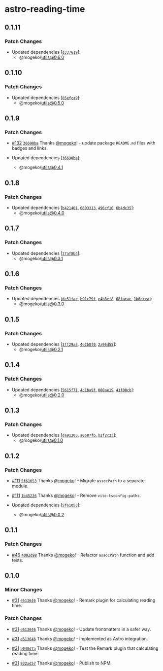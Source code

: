 # astro-reading-time

## 0.1.11

### Patch Changes

- Updated dependencies [[`d337619`](https://github.com/mogeko/mogeko/commit/d337619b163fd68a1e14a378319d02f823507867)]:
  - @mogeko/utils@0.6.0

## 0.1.10

### Patch Changes

- Updated dependencies [[`85efca9`](https://github.com/mogeko/mogeko/commit/85efca9e27957cdfd1b002097b0d628f7363de99)]:
  - @mogeko/utils@0.5.0

## 0.1.9

### Patch Changes

- [#132](https://github.com/mogeko/mogeko/pull/132) [`36690ba`](https://github.com/mogeko/mogeko/commit/36690bae69cb9f2054dac6a7217a18dd303f7cc2) Thanks [@mogeko](https://github.com/mogeko)! - update package `README.md` files with badges and links.

- Updated dependencies [[`36690ba`](https://github.com/mogeko/mogeko/commit/36690bae69cb9f2054dac6a7217a18dd303f7cc2)]:
  - @mogeko/utils@0.4.1

## 0.1.8

### Patch Changes

- Updated dependencies [[`b421401`](https://github.com/mogeko/mogeko/commit/b421401d5035e32fb249cf279e79d9ffee54e3d7), [`6803313`](https://github.com/mogeko/mogeko/commit/68033137f3947c1b4c73733abf5868e47df98211), [`496cf16`](https://github.com/mogeko/mogeko/commit/496cf166ed6dab049311b9f325e82ab2509725c0), [`6b4dc35`](https://github.com/mogeko/mogeko/commit/6b4dc351b029cfc340d4c70682cbd09178ded7b1)]:
  - @mogeko/utils@0.4.0

## 0.1.7

### Patch Changes

- Updated dependencies [[`37af8b4`](https://github.com/mogeko/mogeko/commit/37af8b4eec9ea28e5624ca241424263c6a4f4e6a)]:
  - @mogeko/utils@0.3.1

## 0.1.6

### Patch Changes

- Updated dependencies [[`de51fac`](https://github.com/mogeko/mogeko/commit/de51fac1fe35581b235f2ccf077ee59ec34fcf24), [`b91c79f`](https://github.com/mogeko/mogeko/commit/b91c79f375abe0e5c1dcd71bd2be7a2c6585918c), [`e4b8ef8`](https://github.com/mogeko/mogeko/commit/e4b8ef8ec1861f68ca766c6343796005f111ebc6), [`68facae`](https://github.com/mogeko/mogeko/commit/68facae494239a29a1410236a764c6e8fddccb16), [`1b6dcea`](https://github.com/mogeko/mogeko/commit/1b6dceaeda531ae92c3c5200cdbb60044ba8dbda)]:
  - @mogeko/utils@0.3.0

## 0.1.5

### Patch Changes

- Updated dependencies [[`3ff29a3`](https://github.com/mogeko/mogeko/commit/3ff29a381b5c2c4050ba5b8cacdbef7a41ec02a2), [`4e2b8f0`](https://github.com/mogeko/mogeko/commit/4e2b8f038ffe32e0858750ec2459756690f7e13e), [`2a96d55`](https://github.com/mogeko/mogeko/commit/2a96d55e010c5bd9239af369a8e1b31179476104)]:
  - @mogeko/utils@0.2.1

## 0.1.4

### Patch Changes

- Updated dependencies [[`5615f71`](https://github.com/mogeko/mogeko/commit/5615f71f4886068b5720c5d2ed4ddc7b9add7f9d), [`4c1ba9f`](https://github.com/mogeko/mogeko/commit/4c1ba9f5b0325f9071ad5d978be65c5399632eae), [`088ae19`](https://github.com/mogeko/mogeko/commit/088ae19dbc91d0f90ef4e16f423cf34c40011b2c), [`41f08cb`](https://github.com/mogeko/mogeko/commit/41f08cb392a0014023df5911bfabe843a9604f78)]:
  - @mogeko/utils@0.2.0

## 0.1.3

### Patch Changes

- Updated dependencies [[`da91203`](https://github.com/mogeko/mogeko/commit/da912038857daffebce42611b74783623a9013ba), [`a0587fb`](https://github.com/mogeko/mogeko/commit/a0587fb8552cf21426ce1d7588dca332e85e8165), [`b2f2c23`](https://github.com/mogeko/mogeko/commit/b2f2c2302d4dffc0aa7d2558282015d8f56f4373)]:
  - @mogeko/utils@0.1.0

## 0.1.2

### Patch Changes

- [#111](https://github.com/mogeko/mogeko/pull/111) [`5f61053`](https://github.com/mogeko/mogeko/commit/5f610536e25386f4ec8257f94186032f6cebf08f) Thanks [@mogeko](https://github.com/mogeko)! - Migrate `assocPath` to a separate module.

- [#111](https://github.com/mogeko/mogeko/pull/111) [`1b45226`](https://github.com/mogeko/mogeko/commit/1b45226dcce64ddb91c64d8ef8d36205f06e1bf7) Thanks [@mogeko](https://github.com/mogeko)! - Remove `vite-tsconfig-paths`.

- Updated dependencies [[`5f61053`](https://github.com/mogeko/mogeko/commit/5f610536e25386f4ec8257f94186032f6cebf08f)]:
  - @mogeko/utils@0.0.2

## 0.1.1

### Patch Changes

- [#46](https://github.com/mogeko/mogeko/pull/46) [`4092d98`](https://github.com/mogeko/mogeko/commit/4092d9836b24c4a77b4e4b23eafd0a7a86a1eebd) Thanks [@mogeko](https://github.com/mogeko)! - Refactor `assocPath` function and add tests.

## 0.1.0

### Minor Changes

- [#31](https://github.com/mogeko/mogeko/pull/31) [`e513646`](https://github.com/mogeko/mogeko/commit/e513646771ce007a2f3e2e9620e8e6abe4b761e5) Thanks [@mogeko](https://github.com/mogeko)! - Remark plugin for calculating reading time.

### Patch Changes

- [#31](https://github.com/mogeko/mogeko/pull/31) [`e513646`](https://github.com/mogeko/mogeko/commit/e513646771ce007a2f3e2e9620e8e6abe4b761e5) Thanks [@mogeko](https://github.com/mogeko)! - Update frontmatters in a safer way.

- [#31](https://github.com/mogeko/mogeko/pull/31) [`e513646`](https://github.com/mogeko/mogeko/commit/e513646771ce007a2f3e2e9620e8e6abe4b761e5) Thanks [@mogeko](https://github.com/mogeko)! - Implemented as Astro integration.

- [#31](https://github.com/mogeko/mogeko/pull/31) [`b048d7a`](https://github.com/mogeko/mogeko/commit/b048d7a8e3bfd678ffca48abf21582652aae6726) Thanks [@mogeko](https://github.com/mogeko)! - Test the Remark plugin that calculating reading time.

- [#31](https://github.com/mogeko/mogeko/pull/31) [`932ad57`](https://github.com/mogeko/mogeko/commit/932ad5761fb499d8488853f71b14d8f32a9316b7) Thanks [@mogeko](https://github.com/mogeko)! - Publish to NPM.
